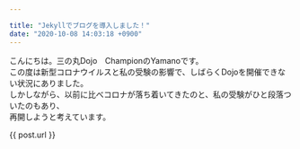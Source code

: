 ```yaml
---

title: "Jekyllでブログを導入しました！"
date: "2020-10-08 14:03:18 +0900"
---
```


こんにちは。三の丸Dojo　ChampionのYamanoです。  
この度は新型コロナウイルスと私の受験の影響で、しばらくDojoを開催できない状況にありました。  
しかしながら、以前に比べコロナが落ち着いてきたのと、私の受験がひと段落ついたのもあり、  
再開しようと考えています。  

{{ post.url }}
